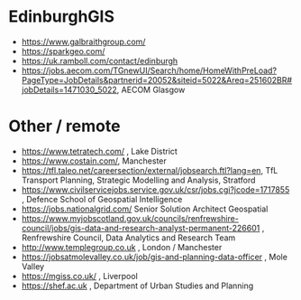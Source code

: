 # EdinburghGIS

* https://www.galbraithgroup.com/
* https://sparkgeo.com/
* https://uk.ramboll.com/contact/edinburgh
* https://jobs.aecom.com/TGnewUI/Search/home/HomeWithPreLoad?PageType=JobDetails&partnerid=20052&siteid=5022&Areq=251602BR#jobDetails=1471030_5022, AECOM Glasgow

# Other / remote
* https://www.tetratech.com/ , Lake District
* https://www.costain.com/, Manchester
* https://tfl.taleo.net/careersection/external/jobsearch.ftl?lang=en, TfL Transport Planning, Strategic Modelling and Analysis, Stratford
* https://www.civilservicejobs.service.gov.uk/csr/jobs.cgi?jcode=1717855 , Defence School of Geospatial Intelligence
* https://jobs.nationalgrid.com/ Senior Solution Architect Geospatial
* https://www.myjobscotland.gov.uk/councils/renfrewshire-council/jobs/gis-data-and-research-analyst-permanent-226601 , Renfrewshire Council, Data Analytics and Research Team
* http://www.templegroup.co.uk , London / Manchester 
* https://jobsatmolevalley.co.uk/job/gis-and-planning-data-officer , Mole Valley
* https://mgiss.co.uk/ , Liverpool
* https://shef.ac.uk , Department of Urban Studies and Planning
